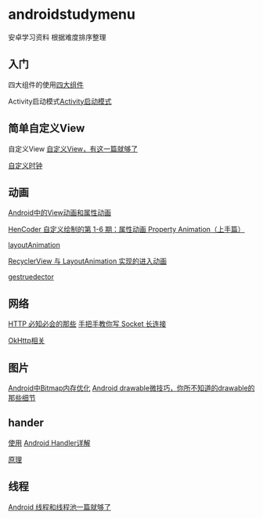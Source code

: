 # androidstudymenu
安卓学习资料
根据难度排序整理
## 入门
四大组件的使用[四大组件](https://www.jianshu.com/p/51aaa65d5d25)

Activity启动模式[Activity启动模式](https://blog.csdn.net/mynameishuangshuai/article/details/51491074)
## 简单自定义View
自定义View [自定义View，有这一篇就够了](https://www.jianshu.com/p/c84693096e41)

[自定义时钟](https://github.com/chenzongwen/MiClockView)

## 动画
[Android中的View动画和属性动画](https://www.jianshu.com/p/b117c974deaf)

[HenCoder 自定义绘制的第 1-6 期：属性动画 Property Animation（上手篇）](https://hencoder.com/ui-1-6/)

[layoutAnimation](https://www.jianshu.com/p/5d811aaf4541)

[RecyclerView 与 LayoutAnimation 实现的进入动画](http://www.jcodecraeer.com/a/anzhuokaifa/androidkaifa/2017/0807/8348.html)

[gestruedector](https://www.gcssloop.com/customview/gestruedector)

## 网络

[HTTP 必知必会的那些](https://mp.weixin.qq.com/s/Fazx13maQfPJItfkOqk9FQ)
[手把手教你写 Socket 长连接](https://mp.weixin.qq.com/s/035SiIDhmbHzbtI1fF4h1g)

[OkHttp相关](https://juejin.im/post/5d450c3e6fb9a06af92b863e#heading-13)

## 图片
[Android中Bitmap内存优化](https://www.jianshu.com/p/3f6f6e4f1c88)
[Android drawable微技巧，你所不知道的drawable的那些细节](https://blog.csdn.net/guolin_blog/article/details/50727753)

## hander
[使用](https://www.jianshu.com/p/69b550cb7d43)
[Android Handler详解](https://www.jianshu.com/p/3855e0aa7900)

[原理](https://blog.csdn.net/wanghao200906/article/details/51355018)

## 线程
[Android 线程和线程池一篇就够了](https://juejin.im/entry/593109e72f301e005830cd76)
